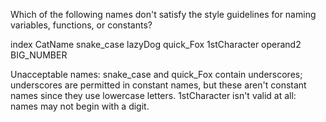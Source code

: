 Which of the following names don't satisfy the style guidelines for naming variables, functions, or constants?

index
CatName
snake_case
lazyDog
quick_Fox
1stCharacter
operand2
BIG_NUMBER

Unacceptable names: snake_case and quick_Fox contain underscores; underscores are permitted in constant names, 
but these aren't constant names since they use lowercase letters. 1stCharacter isn't valid at all: names may not begin with a digit.


